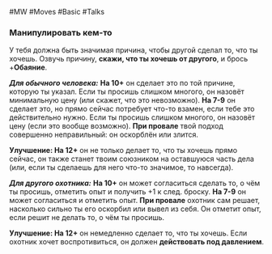 #MW #Moves #Basic #Talks 

### Манипулировать кем-то

У тебя должна быть значимая причина, чтобы другой сделал то, что ты хочешь. Озвучь причину, **скажи, что ты хочешь от другого**, и брось +**Обаяние**.

***Для обычного человека:*** 
**На 10+** он сделает это по той причине, которую ты указал. Если ты просишь слишком многого, он назовёт минимальную цену (или скажет, что это невозможно). 
**На 7-9** он сделает это, но прямо сейчас потребует что-то взамен, если тебе это действительно нужно. Если ты просишь слишком многого, он назовёт цену (если это вообще возможно). 
**При провале** твой подход совершенно неправильный: он оскорблён или злится. 

**Улучшение: На 12+** он не только делает то, что ты хочешь прямо сейчас, он также станет твоим союзником на оставшуюся часть дела (или, если ты сделаешь для него что-то значимое, то навсегда).

***Для другого охотника:*** 
**На 10+** он может согласиться сделать то, о чём ты просишь, отметить опыт и получить +1 к след. броску. 
**На 7-9** он может согласиться и отметить опыт. 
**При провале** охотник сам решает, насколько сильно ты его оскорбил или вывел из себя. Он отметит опыт, если решит не делать то, о чём ты просишь. 

**Улучшение: На 12+** он немедленно сделает то, что ты хочешь. Если охотник хочет воспротивиться, он должен **действовать под давлением**.